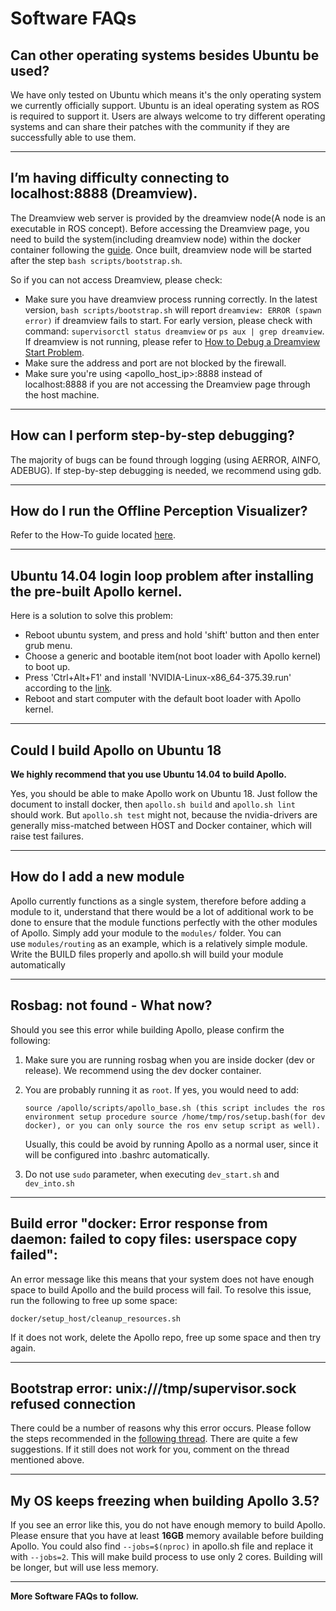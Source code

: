 # Software FAQs

## Can other operating systems besides Ubuntu be used?

We have only tested on Ubuntu which means it's the only operating system we currently officially support. Ubuntu is an ideal operating system as ROS is required to support it. Users are always welcome to try different operating systems and can share their patches with the community if they are successfully able to use them.

---
## I’m having difficulty connecting to localhost:8888 (Dreamview).

The Dreamview web server is provided by the dreamview node(A node is an executable in ROS concept). Before accessing the Dreamview page, you need to build the system(including dreamview node) within the docker container following the [guide](https://github.com/ApolloAuto/apollo/blob/master/README.md). Once built, dreamview node will be started after the step `bash scripts/bootstrap.sh`.

So if you can not access Dreamview, please check:

* Make sure you have dreamview process running correctly. In the latest version, `bash scripts/bootstrap.sh` will report `dreamview: ERROR (spawn error)` if dreamview fails to start. For early version, please check with command: `supervisorctl status dreamview` or `ps aux | grep dreamview`. If dreamview is not running, please refer to [How to Debug a Dreamview Start Problem](https://github.com/ApolloAuto/apollo/blob/master/docs/howto/how_to_debug_dreamview_start_problem.md).
* Make sure the address and port are not blocked by the firewall.
* Make sure you're using <apollo_host_ip>:8888 instead of localhost:8888 if you are not accessing the Dreamview page through the host machine.

---
## How can I perform step-by-step debugging?

The majority of bugs can be found through logging (using AERROR, AINFO, ADEBUG). If step-by-step debugging is needed, we recommend using gdb.

---
## How do I run the Offline Perception Visualizer?

Refer to the How-To guide located [here](https://github.com/ApolloAuto/apollo/blob/master/docs/howto/how_to_run_offline_perception_visualizer.md).

---
## Ubuntu 14.04 login loop problem after installing the pre-built Apollo kernel.

Here is a solution to solve this problem:
* Reboot ubuntu system, and press and hold 'shift' button and then enter grub menu.
* Choose a generic and bootable item(not boot loader with Apollo kernel) to boot up.
* Press 'Ctrl+Alt+F1' and install 'NVIDIA-Linux-x86_64-375.39.run' according to the [link](https://github.com/ApolloAuto/apollo/blob/master/docs/quickstart/apollo_2_0_hardware_system_installation_guide_v1.md).
* Reboot and start computer with the default boot loader with Apollo kernel.

---
## Could I build Apollo on Ubuntu 18

**We highly recommend that you use Ubuntu 14.04 to build Apollo.**

Yes, you should be able to make Apollo work on Ubuntu 18. Just follow the document to install docker, then `apollo.sh build` and `apollo.sh lint` should work. But `apollo.sh test` might not, because the nvidia-drivers are generally miss-matched between HOST and Docker container, which will raise test failures.

---
## How do I add a new module
Apollo currently functions as a single system, therefore before adding a module to it, understand that there would be a lot of additional work to be done to ensure that the module functions perfectly with the other modules of Apollo. Simply add your module to the `modules/` folder. You can use `modules/routing` as an example, which is a relatively simple module. Write the BUILD files properly and apollo.sh will build your module automatically

---
## Rosbag: not found - What now?

Should you see this error while building Apollo, please confirm the following:

1. Make sure you are running rosbag when you are inside docker (dev or release). We recommend using the dev docker container.
2. You are probably running it as `root`. If yes, you would need to add:
    ```
    source /apollo/scripts/apollo_base.sh (this script includes the ros environment setup procedure source /home/tmp/ros/setup.bash(for dev docker), or you can only source the ros env setup script as well).
    ```
    Usually, this could be avoid by running Apollo as a normal user, since it will be configured into .bashrc automatically.

3. Do not use `sudo` parameter, when executing `dev_start.sh` and `dev_into.sh`

---

## Build error "docker: Error response from daemon: failed to copy files: userspace copy failed": 

An error message like this means that your system does not have enough space to build Apollo and the build process will fail. To resolve this issue, run the following to free up some space:
```
docker/setup_host/cleanup_resources.sh 
```
If it does not work, delete the Apollo repo, free up some space and then try again.

---
## Bootstrap error: unix:///tmp/supervisor.sock refused connection

There could be a number of reasons why this error occurs. 
Please follow the steps recommended in the [following thread](https://github.com/ApolloAuto/apollo/issues/5344). There are quite a few suggestions. If it still does not work for you, comment on the thread mentioned above.

---
## My OS keeps freezing when building Apollo 3.5?

If you see an error like this, you do not have enough memory to build Apollo. Please ensure that you have at least **16GB** memory available before building Apollo.
You could also find `--jobs=$(nproc)` in apollo.sh file and replace it with `--jobs=2`. This will make build process to use only 2 cores. Building will be longer, but will use less memory.

---
**More Software FAQs to follow.**
